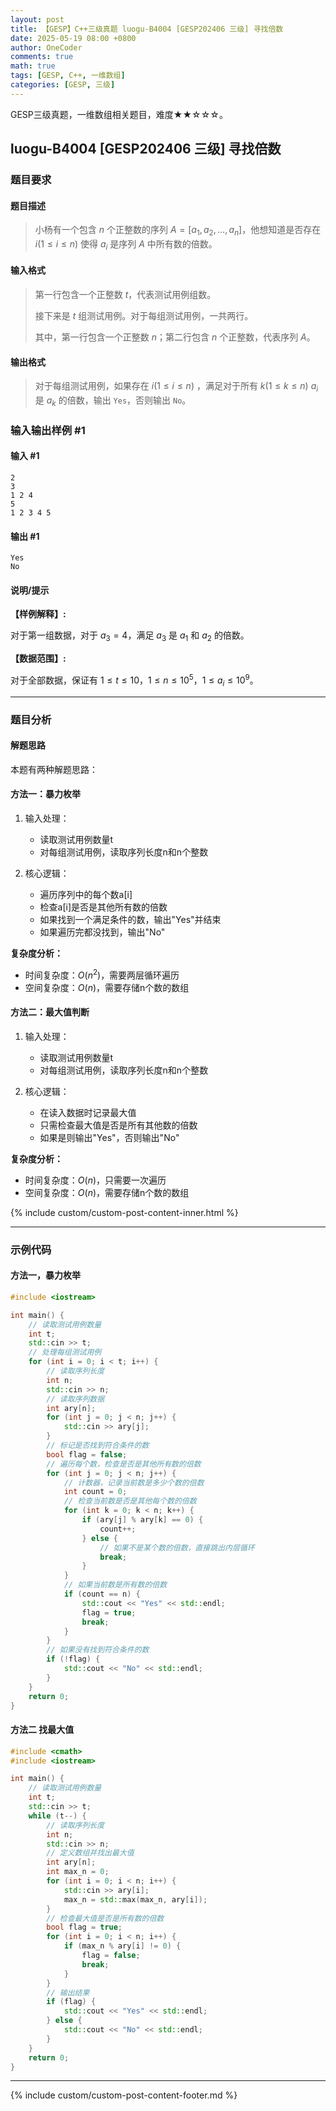 ```yaml
---
layout: post
title: 【GESP】C++三级真题 luogu-B4004 [GESP202406 三级] 寻找倍数
date: 2025-05-19 08:00 +0800
author: OneCoder
comments: true
math: true
tags: [GESP, C++, 一维数组]
categories: [GESP, 三级]
---
```

GESP三级真题，一维数组相关题目，难度★★☆☆☆。

<!--more-->

## luogu-B4004 [GESP202406 三级] 寻找倍数

### 题目要求

#### 题目描述

>小杨有一个包含 $n$ 个正整数的序列 $A=[a_1,a_2,\dots,a_n]$，他想知道是否存在 $i(1\leq i\leq n)$ 使得 $a_i$ 是序列 $A$ 中所有数的倍数。

#### 输入格式

>第一行包含一个正整数 $t$，代表测试用例组数。
>
>接下来是 $t$ 组测试用例。对于每组测试用例，一共两行。
>
>其中，第一行包含一个正整数 $n$；第二行包含 $n$ 个正整数，代表序列 $A$。

#### 输出格式

>对于每组测试用例，如果存在 $i(1\leq i\leq n)$ ，满足对于所有 $k(1\leq k\leq n)$ $a_i$ 是 $a_k$ 的倍数，输出 `Yes`，否则输出 `No`。

### 输入输出样例 #1

#### 输入 #1

```console
2
3
1 2 4
5
1 2 3 4 5
```

#### 输出 #1

```console
Yes
No
```

#### 说明/提示

**【样例解释】:**

对于第⼀组数据，对于 $a_3=4$，满足 $a_3$ 是 $a_1$ 和 $a_2$ 的倍数。

**【数据范围】:**

对于全部数据，保证有 $1\leq t\leq 10$，$1\leq n\leq 10^5$，$1\leq a_i\leq 10^9$。

---

### 题目分析

#### 解题思路

本题有两种解题思路：

#### 方法一：暴力枚举

1. 输入处理：
   - 读取测试用例数量t
   - 对每组测试用例，读取序列长度n和n个整数

2. 核心逻辑：
   - 遍历序列中的每个数a[i]
   - 检查a[i]是否是其他所有数的倍数
   - 如果找到一个满足条件的数，输出"Yes"并结束
   - 如果遍历完都没找到，输出"No"

**复杂度分析：**

- 时间复杂度：$O(n^2)$，需要两层循环遍历
- 空间复杂度：$O(n)$，需要存储n个数的数组

#### 方法二：最大值判断

1. 输入处理：
   - 读取测试用例数量t
   - 对每组测试用例，读取序列长度n和n个整数

2. 核心逻辑：
   - 在读入数据时记录最大值
   - 只需检查最大值是否是所有其他数的倍数
   - 如果是则输出"Yes"，否则输出"No"

**复杂度分析：**

- 时间复杂度：$O(n)$，只需要一次遍历
- 空间复杂度：$O(n)$，需要存储n个数的数组
  
{% include custom/custom-post-content-inner.html %}

---

### 示例代码

#### 方法一，暴力枚举

```cpp
#include <iostream>

int main() {
    // 读取测试用例数量
    int t;
    std::cin >> t;
    // 处理每组测试用例
    for (int i = 0; i < t; i++) {
        // 读取序列长度
        int n;
        std::cin >> n;
        // 读取序列数据
        int ary[n];
        for (int j = 0; j < n; j++) {
            std::cin >> ary[j];
        }
        // 标记是否找到符合条件的数
        bool flag = false;
        // 遍历每个数，检查是否是其他所有数的倍数
        for (int j = 0; j < n; j++) {
            // 计数器，记录当前数是多少个数的倍数
            int count = 0;
            // 检查当前数是否是其他每个数的倍数
            for (int k = 0; k < n; k++) {
                if (ary[j] % ary[k] == 0) {
                    count++;
                } else {
                    // 如果不是某个数的倍数，直接跳出内层循环
                    break;
                }
            }
            // 如果当前数是所有数的倍数
            if (count == n) {
                std::cout << "Yes" << std::endl;
                flag = true;
                break;
            }
        }
        // 如果没有找到符合条件的数
        if (!flag) {
            std::cout << "No" << std::endl;
        }
    }
    return 0;
}
```

#### 方法二 找最大值

```cpp
#include <cmath>
#include <iostream>

int main() {
    // 读取测试用例数量
    int t;
    std::cin >> t;
    while (t--) {
        // 读取序列长度
        int n;
        std::cin >> n;
        // 定义数组并找出最大值
        int ary[n];
        int max_n = 0;
        for (int i = 0; i < n; i++) {
            std::cin >> ary[i];
            max_n = std::max(max_n, ary[i]);
        }
        // 检查最大值是否是所有数的倍数
        bool flag = true;
        for (int i = 0; i < n; i++) {
            if (max_n % ary[i] != 0) {
                flag = false;
                break;
            }
        }
        // 输出结果
        if (flag) {
            std::cout << "Yes" << std::endl;
        } else {
            std::cout << "No" << std::endl;
        }
    }
    return 0;
}
```

---

{% include custom/custom-post-content-footer.md %}
